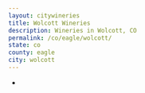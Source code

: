 ```yaml
---
layout: citywineries
title: Wolcott Wineries
description: Wineries in Wolcott, CO
permalink: /co/eagle/wolcott/
state: co
county: eagle
city: wolcott
---
```

-
